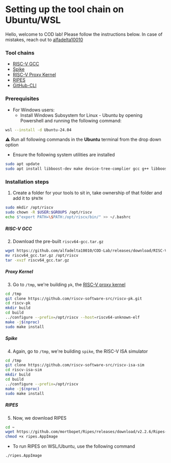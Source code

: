 # Setting up the tool chain on Ubuntu/WSL

Hello, welcome to COD lab! Please follow the instructions below. 
In case of mistakes, reach out to [alfadelta10010](https://wa.me/919967058974)
### Tool chains
- [RISC-V GCC](inst_Ubuntu-WSL.md#RISC-V-GCC)
- [Spike](inst_Ubuntu-WSL.md#Spike)
- [RISC-V Proxy Kernel](inst_Ubuntu-WSL.md#Proxy-kernel)
- [RIPES](inst_Ubuntu-WSL.md#RIPES)
- [GitHub-CLI](inst_Ubuntu-WSL.md#setting-up-github)

### Prerequisites
- For Windows users:
	- Install Windows Subsystem for Linux - Ubuntu by opening Powershell and running the following command:
```bash
wsl --install -d Ubuntu-24.04
```
:warning: Run all following commands in the **Ubuntu** terminal from the drop down option 

- Ensure the following system utilities are installed
```bash
sudo apt update
sudo apt install libboost-dev make device-tree-complier gcc g++ libboost-regex-dev libboost-system-dev autoconf automake autotools-dev curl python3 python3-pip libmpc-dev libmpfr-dev libgmp-dev gawk build-essential bison flex texinfo gperf libtool patchutils bc zlib1g-dev libexpat-dev ninja-build git cmake libglib2.0-dev libslirp-dev libfuse2 -y
```

### Installation steps
1. Create a folder for your tools to sit in, take ownership of that folder and add it to `$PATH`
```bash
sudo mkdir /opt/riscv
sudo chown -R $USER:$GROUPS /opt/riscv
echo $"export PATH=\$PATH:/opt/riscv/bin/" >> ~/.bashrc
```

##### RISC-V GCC
2. Download the pre-built `riscv64-gcc.tar.gz` 
```bash
wget https://github.com/alfadelta10010/COD-Lab/releases/download/RISC-V_GCC/riscv64_gcc.tar.gz
mv riscv64_gcc.tar.gz /opt/riscv
tar -xvzf riscv64_gcc.tar.gz
```

##### Proxy Kernel
3. Go to `/tmp`, we're building `pk`, the [RISC-V proxy kernel](https://github.com/riscv-software-src/riscv-pk)
```bash
cd /tmp
git clone https://github.com/riscv-software-src/riscv-pk.git
cd riscv-pk
mkdir build
cd build
../configure --prefix=/opt/riscv --host=riscv64-unknown-elf
make -j$(nproc)
sudo make install
```

##### Spike
4. Again, go to `/tmp`, we're building `spike`, the RISC-V ISA simulator
```bash
cd /tmp
git clone https://github.com/riscv-software-src/riscv-isa-sim
cd riscv-isa-sim
mkdir build
cd build
../configure --prefix=/opt/riscv
make -j$(nproc)
sudo make install
```

##### RIPES
5. Now, we download RIPES
```bash
cd ~
wget https://github.com/mortbopet/Ripes/releases/download/v2.2.6/Ripes-v2.2.6-linux-x86_64.AppImage -O ripes.AppImage
chmod +x ripes.AppImage
```

- To run RIPES on WSL/Ubuntu, use the following command
```bash
./ripes.AppImage
```
